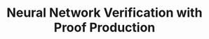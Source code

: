 ---
title:          "Neural Network Verification with Proof Production"
selected:       true
pub:            "Proc. 22nd Int. Conf. on Formal Methods in Computer-Aided Design (FMCAD)"
pub_date:       "2022"
authors:
- O. Isac
- C. Barrett
- M. Zhang
- G. Katz
links:
  PDF: https://www.katz-lab.com/_files/ugd/e8497d_c875e1f7aff244c69a439a04b01ae771.pdf
---